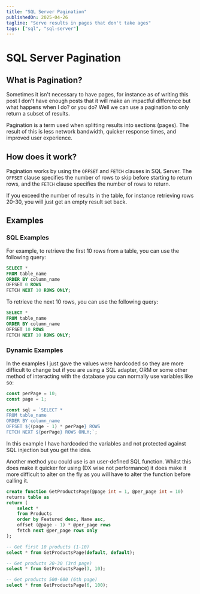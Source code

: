```yaml
---
title: "SQL Server Pagination"
publishedOn: 2025-04-26
tagline: "Serve results in pages that don't take ages"
tags: ["sql", "sql-server"]
---
```


# SQL Server Pagination

## What is Pagination?

Sometimes it isn't necessary to have pages, for instance as of writing this post
I don't have enough posts that it will make an impactful difference but what
happens when I do? or you do? Well we can use a pagination to only return a
subset of results.

Pagination is a term used when splitting results into sections (pages). The
result of this is less network bandwidth, quicker response times, and improved
user experience.

## How does it work?

Pagination works by using the `OFFSET` and `FETCH` clauses in SQL Server. The
`OFFSET` clause specifies the number of rows to skip before starting to return
rows, and the `FETCH` clause specifies the number of rows to return.

If you exceed the number of results in the table, for instance retrieving rows
20-30, you will just get an empty result set back.

## Examples

### SQL Examples

For example, to retrieve the first 10 rows from a table, you can use the
following query:

```sql
SELECT *
FROM table_name
ORDER BY column_name
OFFSET 0 ROWS
FETCH NEXT 10 ROWS ONLY;
```

To retrieve the next 10 rows, you can use the following query:

```sql
SELECT *
FROM table_name
ORDER BY column_name
OFFSET 10 ROWS
FETCH NEXT 10 ROWS ONLY;
```

### Dynamic Examples

In the examples I just gave the values were hardcoded so they are more difficult
to change but if you are using a SQL adapter, ORM or some other method of
interacting with the database you can normally use variables like so:

```typescript
const perPage = 10;
const page = 1;

const sql = `SELECT *
FROM table_name
ORDER BY column_name
OFFSET ${(page - 1) * perPage} ROWS
FETCH NEXT ${perPage} ROWS ONLY;`;
```

In this example I have hardcoded the variables and not protected against SQL
injection but you get the idea.

Another method you could use is an user-defined SQL function. Whilst this does
make it quicker for using (DX wise not performance) it does make it more
difficult to alter on the fly as you will have to alter the function before
calling it.

```sql
create function GetProductsPage(@page int = 1, @per_page int = 10)
returns table as
return (
    select *
    from Products
    order by Featured desc, Name asc,
    offset (@page - 1) * @per_page rows
    fetch next @per_page rows only
);

-- Get first 10 products (1-10)
select * from GetProductsPage(default, default);

-- Get products 20-30 (3rd page)
select * from GetProductsPage(3, 10);

-- Get products 500-600 (6th page)
select * from GetProductsPage(6, 100);
```
